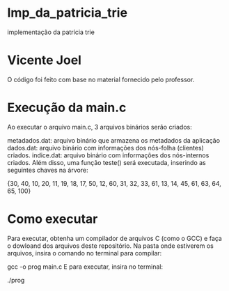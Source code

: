 # Imp_da_patricia_trie
implementação da patrícia trie

# Vicente Joel

O código foi feito com base no material fornecido pelo professor.

# Execução da main.c
Ao executar o arquivo main.c, 3 arquivos binários serão criados:

metadados.dat: arquivo binário que armazena os metadados da aplicação
dados.dat: arquivo binário com informações dos nós-folha (clientes) criados.
indice.dat: arquivo binário com informações dos nós-internos criados.
Além disso, uma função teste() será executada, inserindo as seguintes chaves na árvore:

{30, 40, 10, 20, 11, 19, 18, 17, 50, 12, 60, 31, 32, 33, 61, 13, 14, 45, 61, 63, 64, 65, 100}

# Como executar
Para executar, obtenha um compilador de arquivos C (como o GCC) e faça o dowloand dos arquivos deste repositório. Na pasta onde estiverem os arquivos, insira o comando no terminal para compilar:

gcc -o prog main.c
E para executar, insira no terminal:

./prog
